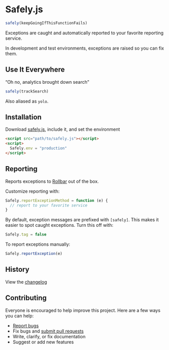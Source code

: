 # Safely.js

```javascript
safely(keepGoingIfThisFunctionFails)
```

Exceptions are caught and automatically reported to your favorite reporting service.

In development and test environments, exceptions are raised so you can fix them.

## Use It Everywhere

“Oh no, analytics brought down search”

```javascript
safely(trackSearch)
```

Also aliased as `yolo`.

## Installation

Download [safely.js](safely.js), include it, and set the environment

```html
<script src="path/to/safely.js"></script>
<script>
  Safely.env = "production"
</script>
```

## Reporting

Reports exceptions to [Rollbar](https://rollbar.com) out of the box.

Customize reporting with:

```javascript
Safely.reportExceptionMethod = function (e) {
  // report to your favorite service
}
```

By default, exception messages are prefixed with `[safely]`. This makes it easier to spot caught exceptions. Turn this off with:

```javascript
Safely.tag = false
```

To report exceptions manually:

```javascript
Safely.reportException(e)
```

## History

View the [changelog](CHANGELOG.md)

## Contributing

Everyone is encouraged to help improve this project. Here are a few ways you can help:

- [Report bugs](https://github.com/ankane/safely.js/issues)
- Fix bugs and [submit pull requests](https://github.com/ankane/safely.js/pulls)
- Write, clarify, or fix documentation
- Suggest or add new features
